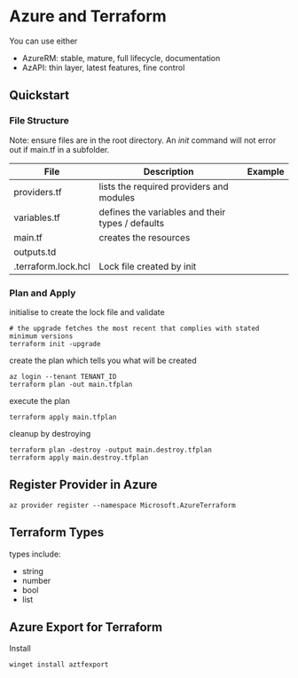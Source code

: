 # Azure and Terraform
You can use either
- AzureRM: stable, mature, full lifecycle, documentation
- AzAPI: thin layer, latest features, fine control  

## Quickstart 

### File Structure
Note: ensure files are in the root directory. An *init* command will not error out if main.tf in a subfolder.

| File | Description | Example |
| --- | --- | --- |
| providers.tf | lists the required providers and modules | |
| variables.tf | defines the variables and their types / defaults | |
| main.tf | creates the resources |  |
| outputs.td | | 
| .terraform.lock.hcl | Lock file created by init | |

### Plan and Apply 
initialise to create the lock file and validate  
```
# the upgrade fetches the most recent that complies with stated minimum versions
terraform init -upgrade
```

create the plan which tells you what will be created  
```
az login --tenant TENANT_ID
terraform plan -out main.tfplan
```

execute the plan  
```
terraform apply main.tfplan
```

cleanup by destroying  
```
terraform plan -destroy -output main.destroy.tfplan
terraform apply main.destroy.tfplan
```  

## Register Provider in Azure 

```
az provider register --namespace Microsoft.AzureTerraform
```

## Terraform Types
types include:  
- string  
- number  
- bool  
- list  

## Azure Export for Terraform 
Install
```
winget install aztfexport
```

